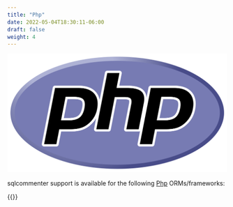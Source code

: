 ```yaml
---
title: "Php"
date: 2022-05-04T18:30:11-06:00
draft: false
weight: 4
---
```


![](/images/php-logo.png)

sqlcommenter support is available for the following [Php](https://php.net/) ORMs/frameworks:

{{<card-vendor href="/php/laravel" src="/images/laravel-logo.png">}}
